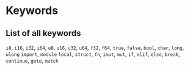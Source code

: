# Keywords
## List of all keywords
`i8`, `i16`, `i32`, `i64`,
`u8`, `u16`, `u32`, `u64`,
`f32`, `f64`,
`true`, `false`,
`bool`, `char`, `long`, `ulong`
`import`, `module`
`local`, `struct`, `fn`, `imut`, `mut`,
`if`, `elif`, `else`, `break`, `continue`, `goto`,
`match`
